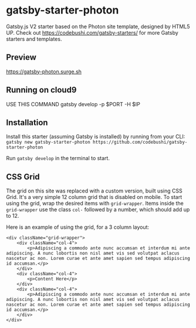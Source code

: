 # gatsby-starter-photon
Gatsby.js V2 starter based on the Photon site template, designed by HTML5 UP. Check out https://codebushi.com/gatsby-starters/ for more Gatsby starters and templates.

## Preview

https://gatsby-photon.surge.sh

## Running on cloud9
USE THIS COMMAND gatsby develop -p $PORT -H $IP

## Installation

Install this starter (assuming Gatsby is installed) by running from your CLI:
`gatsby new gatsby-starter-photon https://github.com/codebushi/gatsby-starter-photon`

Run `gatsby develop` in the terminal to start.

## CSS Grid

The grid on this site was replaced with a custom version, built using CSS Grid. It's a very simple 12 column grid that is disabled on mobile. To start using the grid, wrap the desired items with `grid-wrapper`. Items inside the `grid-wrapper` use the class `col-` followed by a number, which should add up to 12.

Here is an example of using the grid, for a 3 column layout:

```
<div className="grid-wrapper">
    <div className="col-4">
        <p>Adipiscing a commodo ante nunc accumsan et interdum mi ante adipiscing. A nunc lobortis non nisl amet vis sed volutpat aclacus nascetur ac non. Lorem curae et ante amet sapien sed tempus adipiscing id accumsan.</p>
    </div>
    <div className="col-4">
        <p>Content Here</p>
    </div>
    <div className="col-4">
        <p>Adipiscing a commodo ante nunc accumsan et interdum mi ante adipiscing. A nunc lobortis non nisl amet vis sed volutpat aclacus nascetur ac non. Lorem curae et ante amet sapien sed tempus adipiscing id accumsan.</p>
    </div>
</div>
```
